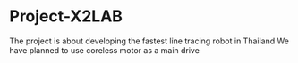 # Project-X2LAB
The project is about developing the fastest line tracing robot in Thailand
We have planned to use coreless motor as a main drive
